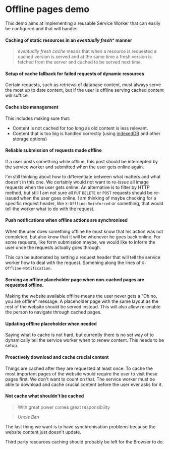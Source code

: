 # Offline pages demo

This demo aims at implementing a reusable Service Worker that can easily be configured and that will handle:

#### Caching of static resources in an *eventually fresh** manner
> *eventually fresh cache* means that when a resource is requested a cached version is served and at the same time a fresh version is fetched from the server and cached to be served next time.

#### Setup of cache fallback for failed requests of dynamic resources

Certain requests, such as retrieval of database content, must always serve the most up to date content, but if the user is offline serving cached content will suffice.

#### Cache size management

This includes making sure that:

- Content is not cached for too long as old content is less relevant.
- Content that is too big is handled correctly (using [indexedDB](https://developer.mozilla.org/en/docs/Web/API/IndexedDB_API) and other storage options)

#### Reliable submission of requests made offline

If a user posts something while offline, this post should be intercepted by the service worker and submitted when the user gets online again.

I'm still thinking about how to differentiate between what matters and what doesn't in this one. We certainly would not want to re-issue all image requests when the user gets online. An alternative is to filter by HTTP method, but still I am not sure all `PUT` `DELETE` or `POST` requests should be re-issued when the user goes online. I am thinking of maybe checking for a specific request header, like `X-Offline-Reinforced` or something, that would tell the worker what to do with the request.

#### Push notifications when offline actions are synchronised

When the user does something offline he must know that his action was not completed, but also know that it will be whenever he goes back online. For some requests, like form submission maybe, we would like to inform the user once the requests actually goes through.

This can be automated by setting a request header that will tell the service worker how to deal with the request. Somehing along the lines of `X-Offline-Notification`.

#### Serving an offline placeholder page when non-cached pages are requested offline.

Making the website available offline means the user never gets a "Oh no, you are offline" message. A placeholder page with the same layout as the rest of the website should be served instead. This will also allow re-enable the person to navigate through cached pages.

#### Updating offline placeholder when needed

Saying what to cache is not hard, but currently there is no set way of to dynamically tell the service worker when to renew content. This needs to be setup.

#### Proactively download and cache crucial content

Things are cached after they are requested at least once. To cache the most important pages of the website would require the user to visit these pages first. We don't want to count on that. The service worker must be able to download and cache crucial content before the user ever asks for it.

#### Not cache what shouldn't be cached

> With great power comes great responsibility

> *Uncle Ben*

The last thing we want is to have synchronisation problems because the website content just doesn't update.

Third party resources caching should  probably be left for the Browser to do.
